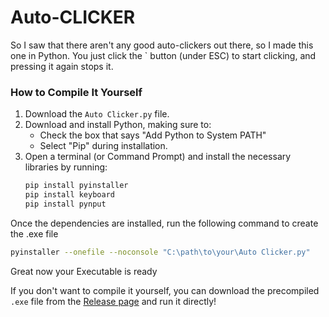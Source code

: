 # Auto-CLICKER
So I saw that there aren't any good auto-clickers out there, so I made this one in Python. You just click the ` button (under ESC) to start clicking, and pressing it again stops it.

### How to Compile It Yourself

1. Download the `Auto Clicker.py` file.
2. Download and install Python, making sure to:
   - Check the box that says "Add Python to System PATH"
   - Select "Pip" during installation.
3. Open a terminal (or Command Prompt) and install the necessary libraries by running:
   ```bash
   pip install pyinstaller
   pip install keyboard
   pip install pynput

Once the dependencies are installed, run the following command to create the .exe file
```bash
pyinstaller --onefile --noconsole "C:\path\to\your\Auto Clicker.py"
```
   Great now your Executable is ready

If you don't want to compile it yourself, you can download the precompiled `.exe` file from the [Release page](link_to_release_page) and run it directly!
